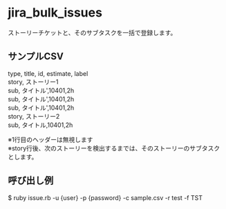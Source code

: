 # jira_bulk_issues

ストーリーチケットと、そのサブタスクを一括で登録します。

## サンプルCSV

type, title, id, estimate, label  
story, ストーリー1  
sub, タイトル',10401,2h  
sub, タイトル',10401,2h  
sub, タイトル',10401,2h  
story, ストーリー2  
sub, タイトル,10401,2h  

※1行目のヘッダーは無視します  
※story行後、次のストーリーを検出するまでは、そのストーリーのサブタスクとします。  

## 呼び出し例

$ ruby issue.rb -u {user} -p {password} -c sample.csv -r test -f TST

